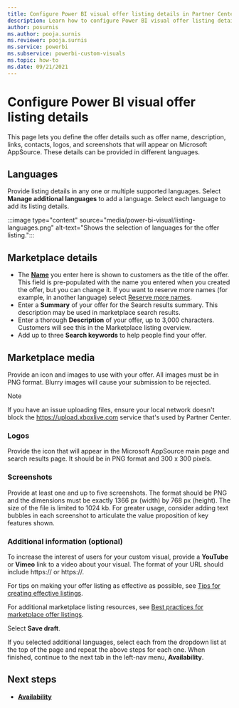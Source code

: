 ```yaml
---
title: Configure Power BI visual offer listing details in Partner Center for Microsoft AppSource
description: Learn how to configure Power BI visual offer listing details in Partner Center for Microsoft AppSource.
author: posurnis
ms.author: pooja.surnis
ms.reviewer: pooja.surnis
ms.service: powerbi
ms.subservice: powerbi-custom-visuals
ms.topic: how-to
ms.date: 09/21/2021
---
```


# Configure Power BI visual offer listing details

This page lets you define the offer details such as offer name, description, links, contacts, logos, and screenshots that will appear on Microsoft AppSource. These details can be provided in different languages.

## Languages

Provide listing details in any one or multiple supported languages. Select **Manage additional languages** to add a language. Select each language to add its listing details.

:::image type="content" source="media/power-bi-visual/listing-languages.png" alt-text="Shows the selection of languages for the offer listing.":::

## Marketplace details

- The **[Name](/office/dev/store/reserve-solution-name)** you enter here is shown to customers as the title of the offer. This field is pre-populated with the name you entered when you created the offer, but you can change it. If you want to reserve more names (for example, in another language) select [Reserve more names](power-bi-visual-manage-names.md).
- Enter a **Summary** of your offer for the Search results summary. This description may be used in marketplace search results.
- Enter a thorough **Description** of your offer, up to 3,000 characters. Customers will see this in the Marketplace listing overview.
- Add up to three **Search keywords** to help people find your offer.

## Marketplace media

Provide an icon and images to use with your offer. All images must be in PNG format. Blurry images will cause your submission to be rejected.

>[!NOTE]
>If you have an issue uploading files, ensure your local network doesn't block the https://upload.xboxlive.com service that's used by Partner Center.

### Logos

Provide the icon that will appear in the Microsoft AppSource main page and search results page. It should be in PNG format and 300 x 300 pixels.

### Screenshots

Provide at least one and up to five screenshots. The format should be PNG and the dimensions must be exactly 1366 px (width) by 768 px (height). The size of the file is limited to 1024 kb. For greater usage, consider adding text bubbles in each screenshot to articulate the value proposition of key features shown.

### Additional information (optional)

To increase the interest of users for your custom visual, provide  a **YouTube** or **Vimeo** link to a video about your visual. The format of your URL should include https:// or https://.

For tips on making your offer listing as effective as possible, see [Tips for creating effective listings]().

For additional marketplace listing resources, see [Best practices for marketplace offer listings](gtm-offer-listing-best-practices.md).

Select **Save draft**.

If you selected additional languages, select each from the dropdown list at the top of the page and repeat the above steps for each one. When finished, continue to the next tab in the left-nav menu, **Availability**.

## Next steps

- [**Availability**](power-bi-visual-availability.md)